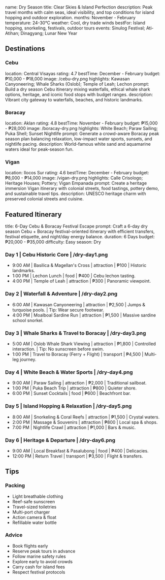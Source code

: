 name: Dry Season
title: Clear Skies & Island Perfection
description: Peak travel months with calm seas, ideal visibility, and top conditions for island hopping and outdoor exploration.
months: November - February
temperature: 24-30°C
weather: Cool, dry trade winds
bestFor: Island hopping, snorkeling, festivals, outdoor tours
events: Sinulog Festival; Ati-Atihan; Dinagyang; Lunar New Year

## Destinations

### Cebu
location: Central Visayas
rating: 4.7
bestTime: December - February
budget: ₱10,000 - ₱18,000
image: /cebu-dry.png
highlights: Kawasan Canyoneering; Whale Sharks (Oslob); Temple of Leah; Lechon
prompt: Build a dry season Cebu itinerary mixing waterfalls, ethical whale shark options, heritage, and iconic food stops with budget ranges.
description:
Vibrant city gateway to waterfalls, beaches, and historic landmarks.

### Boracay
location: Aklan
rating: 4.8
bestTime: November - February
budget: ₱15,000 - ₱28,000
image: /boracay-dry.png
highlights: White Beach; Paraw Sailing; Puka Shell; Sunset Nightlife
prompt: Generate a crowd-aware Boracay peak season plan balancing relaxation, low-impact water sports, sunsets, and nightlife pacing.
description:
World-famous white sand and aquamarine waters ideal for peak-season fun.

### Vigan
location: Ilocos Sur
rating: 4.6
bestTime: December - February
budget: ₱8,000 - ₱14,000
image: /vigan-dry.png
highlights: Calle Crisologo; Heritage Houses; Pottery; Vigan Empanada
prompt: Create a heritage immersion Vigan itinerary with colonial streets, food tastings, pottery demo, and sustainable travel tips.
description:
UNESCO heritage charm with preserved colonial streets and cuisine.

## Featured Itinerary
title: 6-Day Cebu & Boracay Festival Escape
prompt: Craft a 6-day dry season Cebu + Boracay festival-oriented itinerary with efficient transfers, festival etiquette, and night/day energy balance.
duration: 6 Days
budget: ₱20,000 - ₱35,000
difficulty: Easy
season: Dry

### Day 1 | Cebu Historic Core | /dry-day1.png
- 9:00 AM | Basilica & Magellan's Cross | attraction | ₱100 | Historic landmarks.
- 1:00 PM | Lechon Lunch | food | ₱400 | Cebu lechon tasting.
- 4:00 PM | Temple of Leah | attraction | ₱300 | Panoramic viewpoint.

### Day 2 | Waterfall & Adventure | /dry-day2.png
- 6:00 AM | Kawasan Canyoneering | attraction | ₱2,500 | Jumps & turquoise pools. | Tip: Wear secure footwear.
- 4:00 PM | Moalboal Sardine Run | attraction | ₱1,500 | Massive sardine school snorkel.

### Day 3 | Whale Sharks & Travel to Boracay | /dry-day3.png
- 5:00 AM | Oslob Whale Shark Viewing | attraction | ₱1,800 | Controlled interaction. | Tip: No sunscreen before swim.
- 1:00 PM | Travel to Boracay (Ferry + Flight) | transport | ₱4,500 | Multi-leg journey.

### Day 4 | White Beach & Water Sports | /dry-day4.png
- 9:00 AM | Paraw Sailing | attraction | ₱2,000 | Traditional sailboat.
- 1:00 PM | Puka Beach Trip | attraction | ₱800 | Quieter shore.
- 6:00 PM | Sunset Cocktails | food | ₱600 | Beachfront bar.

### Day 5 | Island Hopping & Relaxation | /dry-day5.png
- 8:00 AM | Snorkeling & Coral Reefs | attraction | ₱1,500 | Crystal waters.
- 2:00 PM | Massage & Souvenirs | attraction | ₱800 | Local spa & shops.
- 7:00 PM | Nightlife Crawl | attraction | ₱1,000 | Bars & music.

### Day 6 | Heritage & Departure | /dry-day6.png
- 9:00 AM | Local Breakfast & Pasalubong | food | ₱400 | Delicacies.
- 12:00 PM | Return Travel | transport | ₱3,500 | Flight & transfers.

## Tips

### Packing
- Light breathable clothing
- Reef-safe sunscreen
- Travel-sized toiletries
- Multi-port charger
- Action camera & float
- Refillable water bottle

### Advice
- Book flights early
- Reserve peak tours in advance
- Follow marine safety rules
- Explore early to avoid crowds
- Carry cash for island fees
- Respect festival protocols
